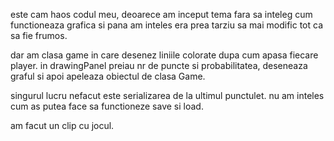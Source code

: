 este cam haos codul meu, deoarece am inceput tema fara sa inteleg cum functioneaza grafica si pana am inteles era prea tarziu sa mai modific tot ca sa fie frumos.

dar am clasa game in care desenez liniile colorate dupa cum apasa fiecare player. in drawingPanel preiau nr de puncte si probabilitatea, deseneaza graful si apoi apeleaza obiectul de clasa Game.

singurul lucru nefacut este serializarea de la ultimul punctulet. nu am inteles cum as putea face sa functioneze save si load.

am facut un clip cu jocul.
